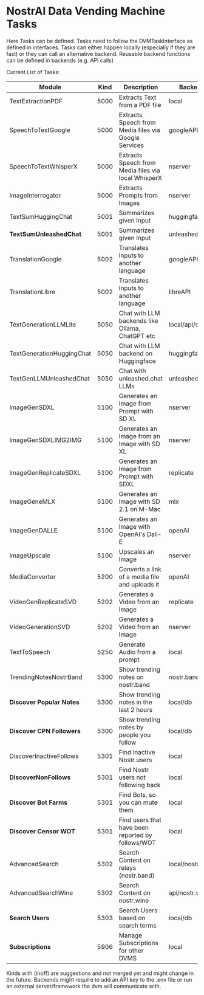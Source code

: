 # NostrAI Data Vending Machine Tasks

Here Tasks can be defined. Tasks need to follow the DVMTaskInterface as defined in interfaces. 
Tasks can either happen locally (especially if they are fast) or they can call an alternative backend.
Reusable backend functions can be defined in backends (e.g. API calls)

Current List of Tasks:

| Module                     | Kind | Description                                          | Backend          |
|----------------------------|------|------------------------------------------------------|------------------| 
| TextExtractionPDF          | 5000 | Extracts Text from a PDF file                        | local            |
| SpeechToTextGoogle         | 5000 | Extracts Speech from Media files via Google Services | googleAPI        |
| SpeechToTextWhisperX       | 5000 | Extracts Speech from Media files via local WhisperX  | nserver          |
| ImageInterrogator          | 5000 | Extracts Prompts from Images                         | nserver          |
| TextSumHuggingChat         | 5001 | Summarizes given Input                               | huggingface      |
| **TextSumUnleashedChat**   | 5001 | Summarizes given Input                               | unleashed api    |
| TranslationGoogle          | 5002 | Translates Inputs to another language                | googleAPI        |
| TranslationLibre           | 5002 | Translates Inputs to another language                | libreAPI         |
| TextGenerationLLMLite      | 5050 | Chat with LLM backends like Ollama, ChatGPT etc      | local/api/openai |
| TextGenerationHuggingChat  | 5050 | Chat with LLM backend on Huggingface                 | huggingface      |
| TextGenLLMUnleashedChat    | 5050 | Chat with unleashed.chat LLMs                        | unleashed api    |
| ImageGenSDXL               | 5100 | Generates an Image from Prompt with SD XL            | nserver          |
| ImageGenSDXLIMG2IMG        | 5100 | Generates an Image from an Image with SD XL          | nserver          |
| ImageGenReplicateSDXL      | 5100 | Generates an Image from Prompt with SDXL             | replicate        |
| ImageGeneMLX               | 5100 | Generates an Image with SD 2.1 on M-Mac              | mlx              |
| ImageGenDALLE              | 5100 | Generates an Image with OpenAI's Dall-E              | openAI           |
| ImageUpscale               | 5100 | Upscales an Image                                    | nserver          |
| MediaConverter             | 5200 | Converts a link of a media file and uploads it       | openAI           |
| VideoGenReplicateSVD       | 5202 | Generates a Video from an Image                      | replicate        |
| VideoGenerationSVD         | 5202 | Generates a Video from an Image                      | nserver          |
| TextToSpeech               | 5250 | Generate Audio from a prompt                         | local            |
| TrendingNotesNostrBand     | 5300 | Show trending notes on nostr.band                    | nostr.band api   |
| **Discover Popular Notes** | 5300 | Show trending notes in the last 2 hours              | local/db         |
| **Discover CPN Followers** | 5300 | Show trending notes by people you follow             | local/db         |
| DiscoverInactiveFollows    | 5301 | Find inactive Nostr users                            | local            |
| **DiscoverNonFollows**     | 5301 | Find Nostr users  not following back                 | local            |
| **Discover Bot Farms**     | 5301 | Find Bots, so you can mute them                      | local            |
| **Discover Censor WOT**    | 5301 | Find users that have been reported by  follows/WOT   | local            |
| AdvancedSearch             | 5302 | Search Content on relays (nostr.band)                | local/nostr.band |
| AdvancedSearchWine         | 5302 | Search Content on nostr.wine                         | api/nostr.wine   |
| **Search Users**           | 5303 | Search Users based on search terms                   | local/db         |
| **Subscriptions**          | 5906 | Manage Subscriptions for other DVMS                  | local            |

Kinds with (inoff) are suggestions and not merged yet and might change in the future.
Backends might require to add an API key to the .env file or run an external server/framework the dvm will communicate with.